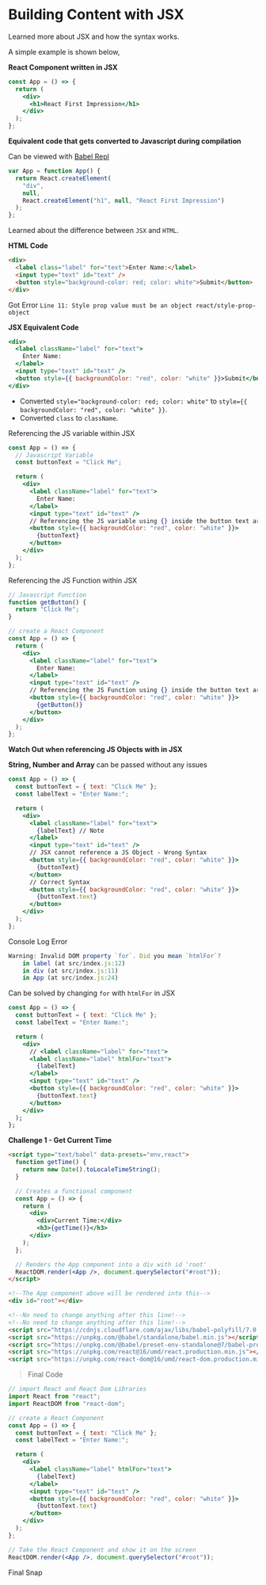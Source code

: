 # Building Content with JSX

Learned more about JSX and how the syntax works.

A simple example is shown below,

**React Component written in JSX**

```jsx
const App = () => {
  return (
    <div>
      <h1>React First Impression</h1>
    </div>
  );
};
```

**Equivalent code that gets converted to Javascript during compilation**

Can be viewed with [Babel Repl](https://babeljs.io/repl)

```js
var App = function App() {
  return React.createElement(
    "div",
    null,
    React.createElement("h1", null, "React First Impression")
  );
};
```

Learned about the difference between `JSX` and `HTML`.

**HTML Code**

```html
<div>
  <label class="label" for="text">Enter Name:</label>
  <input type="text" id="text" />
  <button style="background-color: red; color: white">Submit</button>
</div>
```

Got Error `Line 11: Style prop value must be an object react/style-prop-object`

**JSX Equivalent Code**

```jsx
<div>
  <label className="label" for="text">
    Enter Name:
  </label>
  <input type="text" id="text" />
  <button style={{ backgroundColor: "red", color: "white" }}>Submit</button>
</div>
```

- Converted `style="background-color: red; color: white"` to `style={{ backgroundColor: "red", color: "white" }}`.
- Converted `class` to `className`.

Referencing the JS variable within JSX

```jsx
const App = () => {
  // Javascript Variable
  const buttonText = "Click Me";

  return (
    <div>
      <label className="label" for="text">
        Enter Name:
      </label>
      <input type="text" id="text" />
      // Referencing the JS variable using {} inside the button text area
      <button style={{ backgroundColor: "red", color: "white" }}>
        {buttonText}
      </button>
    </div>
  );
};
```

Referencing the JS Function within JSX

```jsx
// Javascript Function
function getButton() {
  return "Click Me";
}

// create a React Component
const App = () => {
  return (
    <div>
      <label className="label" for="text">
        Enter Name:
      </label>
      <input type="text" id="text" />
      // Referencing the JS Function using {} inside the button text area
      <button style={{ backgroundColor: "red", color: "white" }}>
        {getButton()}
      </button>
    </div>
  );
};
```

**Watch Out when referencing JS Objects with in JSX**

**String, Number and Array** can be passed without any issues

```jsx
const App = () => {
  const buttonText = { text: "Click Me" };
  const labelText = "Enter Name:";

  return (
    <div>
      <label className="label" for="text">
        {labelText} // Note
      </label>
      <input type="text" id="text" />
      // JSX cannot reference a JS Object - Wrong Syntax
      <button style={{ backgroundColor: "red", color: "white" }}>
        {buttonText}
      </button>
      // Correct Syntax
      <button style={{ backgroundColor: "red", color: "white" }}>
        {buttonText.text}
      </button>
    </div>
  );
};
```

Console Log Error

```js
Warning: Invalid DOM property `for`. Did you mean `htmlFor`?
    in label (at src/index.js:12)
    in div (at src/index.js:11)
    in App (at src/index.js:24)
```

Can be solved by changing `for` with `htmlFor` in JSX

```jsx
const App = () => {
  const buttonText = { text: "Click Me" };
  const labelText = "Enter Name:";

  return (
    <div>
      // <label className="label" for="text">
      <label className="label" htmlFor="text">
        {labelText}
      </label>
      <input type="text" id="text" />
      <button style={{ backgroundColor: "red", color: "white" }}>
        {buttonText.text}
      </button>
    </div>
  );
};
```

**Challenge 1 - Get Current Time**

```html
<script type="text/babel" data-presets="env,react">
  function getTime() {
    return new Date().toLocaleTimeString();
  }

  // Creates a functional component
  const App = () => {
    return (
      <div>
        <div>Current Time:</div>
        <h3>{getTime()}</h3>
      </div>
    );
  };

  // Renders the App component into a div with id 'root'
  ReactDOM.render(<App />, document.querySelector("#root"));
</script>

<!--The App component above will be rendered into this-->
<div id="root"></div>

<!--No need to change anything after this line!-->
<!--No need to change anything after this line!-->
<script src="https://cdnjs.cloudflare.com/ajax/libs/babel-polyfill/7.0.0/polyfill.min.js"></script>
<script src="https://unpkg.com/@babel/standalone/babel.min.js"></script>
<script src="https://unpkg.com/@babel/preset-env-standalone@7/babel-preset-env.min.js"></script>
<script src="https://unpkg.com/react@16/umd/react.production.min.js"></script>
<script src="https://unpkg.com/react-dom@16/umd/react-dom.production.min.js"></script>
```

> Final Code

```jsx
// import React and React Dom Libraries
import React from "react";
import ReactDOM from "react-dom";

// create a React Component
const App = () => {
  const buttonText = { text: "Click Me" };
  const labelText = "Enter Name:";

  return (
    <div>
      <label className="label" htmlFor="text">
        {labelText}
      </label>
      <input type="text" id="text" />
      <button style={{ backgroundColor: "red", color: "white" }}>
        {buttonText.text}
      </button>
    </div>
  );
};

// Take the React Component and show it on the screen
ReactDOM.render(<App />, document.querySelector("#root"));
```

Final Snap
